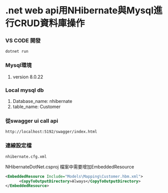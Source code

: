 # .net web api用NHibernate與Mysql進行CRUD資料庫操作
### VS CODE 開發

```
dotnet run
```

### Mysql環境
1. version 8.0.22
### Local mysql db
1. Database_name: nhibernate
2. table_name: Customer

### 從swagger ui call api

```
http://localhost:5192/swagger/index.html
```

### 連線設定檔
```
nhibernate.cfg.xml
```
NHibernateDotNet.csproj 檔案中需要增加EmbeddedResource

```xml
<EmbeddedResource Include="Models\Mapping\Customer.hbm.xml">
      <CopyToOutputDirectory>Always</CopyToOutputDirectory>
</EmbeddedResource>
```

